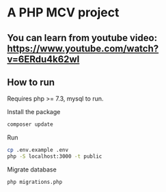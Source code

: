 # A PHP MCV project

## You can learn from youtube video: https://www.youtube.com/watch?v=6ERdu4k62wI

## How to run

Requires php >= 7.3, mysql to run.

Install the package

```sh
composer update
```

Run

```sh
cp .env.example .env
php -S localhost:3000 -t public
```

Migrate database

```sh
php migrations.php
```
